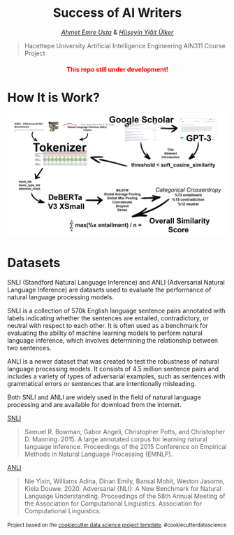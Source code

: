 <h1 style="text-align: center;">Success of AI Writers</h1>

<p style="text-align: center;"><em><a href="https://www.linkedin.com/in/a-emreusta/">Ahmet Emre Usta</a></em> & <em><a href="https://www.linkedin.com/in/huseyin-yigit-ulker/">Hüseyin Yiğit Ülker</a></em> </p>

>Hacettepe University Artificial Intelligence Engineering AIN311 Course Project

<h4 style="text-align: center;
            color: red;">This repo still under development!</h4>

How It is Work?
=============================
<img src="reports/figures/02.deberta-working-scheme.png">

Datasets
=============================
SNLI (Standford Natural Language Inference) and ANLI (Adversarial Natural Language Inference) are datasets used to evaluate the performance of natural language processing models.

SNLI is a collection of 570k English language sentence pairs annotated with labels indicating whether the sentences are entailed, contradictory, or neutral with respect to each other. It is often used as a benchmark for evaluating the ability of machine learning models to perform natural language inference, which involves determining the relationship between two sentences.

ANLI is a newer dataset that was created to test the robustness of natural language processing models. It consists of 4.5 million sentence pairs and includes a variety of types of adversarial examples, such as sentences with grammatical errors or sentences that are intentionally misleading.

Both SNLI and ANLI are widely used in the field of natural language processing and are available for download from the internet.

<a href="http://nlp.stanford.edu/projects/snli/">SNLI</a>

>Samuel R. Bowman, Gabor Angeli, Christopher Potts, and Christopher D. Manning. 2015.
>A large annotated corpus for learning natural language inference. 
>Proceedings of the 2015 Conference on Empirical Methods in Natural Language Processing (EMNLP).

<a href="https://github.com/facebookresearch/anli">ANLI</a>

>Nie Yixin, Williams Adina, Dinan Emily, Bansal Mohit, Weston Jasomn, Kiela Douwe. 2020.
>Adversarial {NLI}: A New Benchmark for Natural Language Understanding.
>Proceedings of the 58th Annual Meeting of the Association for Computational Linguistics.
>Association for Computational Linguistics.



<p><small>Project based on the <a target="_blank" href="https://drivendata.github.io/cookiecutter-data-science/">cookiecutter data science project template</a>. #cookiecutterdatascience</small></p>
